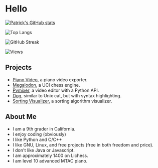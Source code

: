 # Hello

[![Patrick's GitHub stats](https://github-readme-stats.vercel.app/api?username=huangpatrick16777216)](https://github.com/huangpatrick16777216)

![Top Langs](https://github-readme-stats.vercel.app/api/top-langs/?username=huangpatrick16777216)

![GitHub Streak](https://github-readme-streak-stats.herokuapp.com/?user=huangpatrick16777216)

![Views](https://komarev.com/ghpvc/?username=HuangPatrick16777216)

## Projects
* [Piano Video][pianovid], a piano video exporter.
* [Megalodon][megalodon], a UCI chess engine.
* [Pymixer][video], a video editor with a Python API.
* [Dog][dog], similar to Unix cat, but with syntax highlighting.
* [Sorting Visualizer][sortvis], a sorting algorithm visualizer.

## About Me
* I am a 9th grader in California.
* I enjoy coding (obviously)
* I like Python and C/C++
* I like GNU, Linux, and free projects (free in both freedom and price).
* I don't like Java or Javascript.
* I am approximately 1400 on Lichess.
* I am level 10 advanced MTAC piano.

[pianovid]: https://github.com/HuangPatrick16777216/piano_video
[sortvis]: https://github.com/HuangPatrick16777216/sorting_visualizer
[megalodon]: https://github.com/HuangPatrick16777216/megalodon
[video]: https://github.com/HuangPatrick16777216/video_editor
[dog]: https://github.com/HuangPatrick16777216/dog
